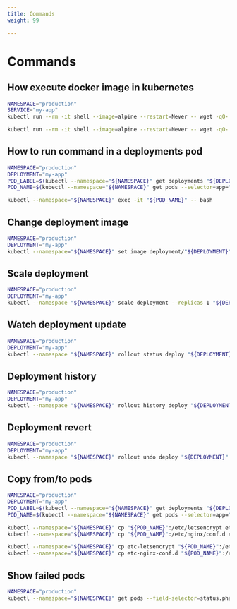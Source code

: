 ```yaml
---
title: Commands
weight: 99

---
```

# Commands

## How execute docker image in kubernetes

```bash
NAMESPACE="production"
SERVICE="my-app"
kubectl run --rm -it shell --image=alpine --restart=Never -- wget -qO- http://${SERVICE}.${NAMESPACE}.svc.cluster.local

kubectl run --rm -it shell --image=alpine --restart=Never -- wget -qO- https://www.google.com
```

## How to run command in a deployments pod

```bash
NAMESPACE="production"
DEPLOYMENT="my-app"
POD_LABEL=$(kubectl --namespace="${NAMESPACE}" get deployments "${DEPLOYMENT}" --output=jsonpath='{.spec.template.metadata.labels.app}')
POD_NAME=$(kubectl --namespace="${NAMESPACE}" get pods --selector=app="${POD_LABEL}" --output=jsonpath='{.items[0].metadata.name}')

kubectl --namespace="${NAMESPACE}" exec -it "${POD_NAME}" -- bash
```

## Change deployment image

```bash
NAMESPACE="production"
DEPLOYMENT="my-app"
kubectl --namespace="${NAMESPACE}" set image deployment/"${DEPLOYMENT}" nginx:1.10
```

## Scale deployment

```bash
NAMESPACE="production"
DEPLOYMENT="my-app"
kubectl --namespace "${NAMESPACE}" scale deployment --replicas 1 "${DEPLOYMENT}"
```

## Watch deployment update

```bash
NAMESPACE="production"
DEPLOYMENT="my-app"
kubectl --namespace "${NAMESPACE}" rollout status deploy "${DEPLOYMENT}"
```

## Deployment history

```bash
NAMESPACE="production"
DEPLOYMENT="my-app"
kubectl --namespace "${NAMESPACE}" rollout history deploy "${DEPLOYMENT}"
```

## Deployment revert

```bash
NAMESPACE="production"
DEPLOYMENT="my-app"
kubectl --namespace "${NAMESPACE}" rollout undo deploy "${DEPLOYMENT}"
```

## Copy from/to pods

```bash
NAMESPACE="production"
DEPLOYMENT="my-app"
POD_LABEL=$(kubectl --namespace="${NAMESPACE}" get deployments "${DEPLOYMENT}" --output=jsonpath='{.spec.template.metadata.labels.app}')
POD_NAME=$(kubectl --namespace="${NAMESPACE}" get pods --selector=app="${POD_LABEL}" --output=jsonpath='{.items[0].metadata.name}')

kubectl --namespace="${NAMESPACE}" cp "${POD_NAME}":/etc/letsencrypt etc-letsencrypt
kubectl --namespace="${NAMESPACE}" cp "${POD_NAME}":/etc/nginx/conf.d etc-nginx-conf.d

kubectl --namespace="${NAMESPACE}" cp etc-letsencrypt "${POD_NAME}":/etc/letsencrypt
kubectl --namespace="${NAMESPACE}" cp etc-nginx-conf.d "${POD_NAME}":/etc/nginx/conf.d
```

## Show failed pods

```bash
NAMESPACE="production"
kubectl --namespace="${NAMESPACE}" get pods --field-selector=status.phase=Failed
```
